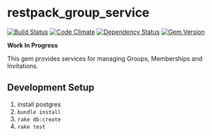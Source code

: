 # restpack_group_service

[![Build Status](https://travis-ci.org/RestPack/restpack_group_service.png?branch=master)](https://travis-ci.org/RestPack/restpack_group_service) [![Code Climate](https://codeclimate.com/github/RestPack/restpack_group_service.png)](https://codeclimate.com/github/RestPack/restpack_group_service) [![Dependency Status](https://gemnasium.com/RestPack/restpack_group_service.png)](https://gemnasium.com/RestPack/restpack_group_service) [![Gem Version](https://badge.fury.io/rb/restpack_group_service.png)](http://badge.fury.io/rb/restpack_group_service)

**Work In Progress**

This gem provides services for managing Groups, Memberships and Invitations.

## Development Setup

1. install postgres
2. `bundle install`
3. `rake db:create`
4. `rake test`
